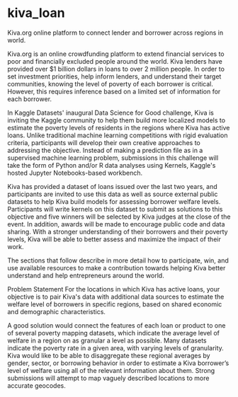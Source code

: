# kiva_loan
Kiva.org online platform to connect lender and borrower across regions in world.




Kiva.org is an online crowdfunding platform to extend financial services to poor and financially excluded people around the world. Kiva lenders have provided over $1 billion dollars in loans to over 2 million people. In order to set investment priorities, help inform lenders, and understand their target communities, knowing the level of poverty of each borrower is critical. However, this requires inference based on a limited set of information for each borrower.

In Kaggle Datasets' inaugural Data Science for Good challenge, Kiva is inviting the Kaggle community to help them build more localized models to estimate the poverty levels of residents in the regions where Kiva has active loans. Unlike traditional machine learning competitions with rigid evaluation criteria, participants will develop their own creative approaches to addressing the objective. Instead of making a prediction file as in a supervised machine learning problem, submissions in this challenge will take the form of Python and/or R data analyses using Kernels, Kaggle's hosted Jupyter Notebooks-based workbench.

Kiva has provided a dataset of loans issued over the last two years, and participants are invited to use this data as well as source external public datasets to help Kiva build models for assessing borrower welfare levels. Participants will write kernels on this dataset to submit as solutions to this objective and five winners will be selected by Kiva judges at the close of the event. In addition, awards will be made to encourage public code and data sharing. With a stronger understanding of their borrowers and their poverty levels, Kiva will be able to better assess and maximize the impact of their work.

The sections that follow describe in more detail how to participate, win, and use available resources to make a contribution towards helping Kiva better understand and help entrepreneurs around the world.

Problem Statement
For the locations in which Kiva has active loans, your objective is to pair Kiva's data with additional data sources to estimate the welfare level of borrowers in specific regions, based on shared economic and demographic characteristics.

A good solution would connect the features of each loan or product to one of several poverty mapping datasets, which indicate the average level of welfare in a region on as granular a level as possible. Many datasets indicate the poverty rate in a given area, with varying levels of granularity. Kiva would like to be able to disaggregate these regional averages by gender, sector, or borrowing behavior in order to estimate a Kiva borrower’s level of welfare using all of the relevant information about them. Strong submissions will attempt to map vaguely described locations to more accurate geocodes.

